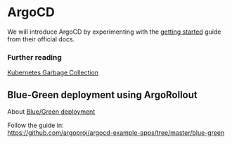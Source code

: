 # ArgoCD

We will introduce ArgoCD by experimenting with the [getting started](https://argo-cd.readthedocs.io/en/stable/getting_started/) guide from their official docs.

### Further reading 

[Kubernetes Garbage Collection](https://kubernetes.io/docs/concepts/architecture/garbage-collection/#controlling-how-the-garbage-collector-deletes-dependents)

## Blue-Green deployment using ArgoRollout


About [Blue/Green deployment](https://www.redhat.com/en/topics/devops/what-is-blue-green-deployment)

Follow the guide in:  
https://github.com/argoproj/argocd-example-apps/tree/master/blue-green
